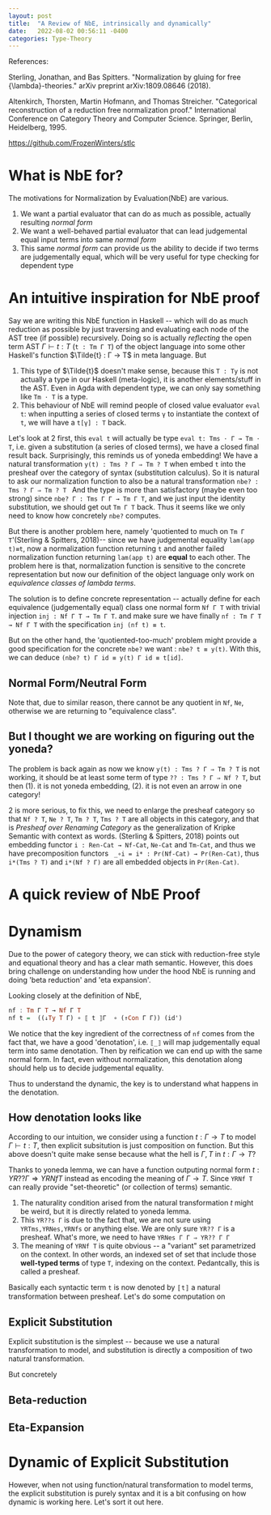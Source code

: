 ```yaml
---
layout: post
title:  "A Review of NbE, intrinsically and dynamically"
date:   2022-08-02 00:56:11 -0400
categories: Type-Theory
---
```

References:

Sterling, Jonathan, and Bas Spitters. "Normalization by gluing for free {\lambda}-theories." arXiv preprint arXiv:1809.08646 (2018).

Altenkirch, Thorsten, Martin Hofmann, and Thomas Streicher. "Categorical reconstruction of a reduction free normalization proof." International Conference on Category Theory and Computer Science. Springer, Berlin, Heidelberg, 1995.

https://github.com/FrozenWinters/stlc

# What is NbE for?

The motivations for Normalization by Evaluation(NbE) are various. 
1. We want a partial evaluator that can do as much as possible, actually resulting *normal form*
2. We want a well-behaved partial evaluator that can lead judgemental equal input terms into same *normal form*
3. This same *normal form* can provide us the ability to decide if two terms are judgementally equal, which will be very useful for type checking for dependent type



# An intuitive inspiration for NbE proof
<!-- Copy and paste the intuition from our draft -->


Say we are writing this NbE function in Haskell -- which will do as much reduction as possible by just traversing and evaluating each node of the AST tree (if possible) recursively. Doing so is actually *reflecting* the open term AST $Γ ⊢ t : T$ (`t : Tm Γ T`) of the object language into some other Haskell's function $\Tilde{t} : Γ → T$ in meta language. But
1. This type of $\Tilde{t}$ doesn't make sense, because this `T : Ty` is not actually a type in our Haskell (meta-logic), it is another elements/stuff in the AST. Even in Agda with dependent type, we can only say something like `Tm ⋅ T` is a type.
2. This behaviour of NbE will remind people of closed value evaluator `eval t`: when inputting a series of closed terms `γ` to instantiate the context of `t`, we will have a `t[γ] : T` back.

Let's look at 2 first, this `eval t` will actually be type `eval t: Tms ⋅ Γ → Tm ⋅ T`, i.e. given a substitution (a series of closed terms), we have a closed final result back. Surprisingly, this reminds us of yoneda embedding! We have a natural transformation `y(t) : Tms ? Γ ⇒ Tm ? T` when embed `t` into the presheaf over the category of syntax (substitution calculus). So it is natural to ask our normalization function to also be a natural transformation `nbe? : Tms ? Γ ⇒ Tm ? T `
And the type is more than satisfactory (maybe even too strong) since `nbe? Γ : Tms Γ Γ → Tm Γ T`, and we just input the identity substitution, we should get out `Tm Γ T` back. Thus it seems like we only need to know how concretely `nbe?` computes.

But there is another problem here, namely 'quotiented to much on `Tm Γ T`'(Sterling & Spitters, 2018)-- since we have judgemental equality `lam(app t)≡t`, now a normalization function returning `t` and another failed normalization function returning `lam(app t)` are **equal** to each other. The problem here is that, normalization function is sensitive to the concrete representation but now our definition of the object language only work on *equivalence classes of lambda terms*. 

The solution is to define concrete representation -- actually define for each equivalence (judgementally equal) class one normal form `Nf Γ T` with trivial injection `inj : Nf Γ T → Tm Γ T`. and make sure we have finally `nf : Tm Γ T → Nf Γ T` with the specification `inj (nf t) ≡ t`. 

But on the other hand, the 'quotiented-too-much' problem might provide a good specification for the concrete `nbe?` we want : `nbe? t ≡ y(t)`. With this, we can deduce `(nbe? t) Γ id ≡ y(t) Γ id ≡ t[id]`. 

## Normal Form/Neutral Form

Note that, due to similar reason, there cannot be any quotient in `Nf`, `Ne`, otherwise we are returning to "equivalence class".

## But I thought we are working on figuring out the yoneda?
The problem is back again as now we know `y(t) : Tms ? Γ ⇒ Tm ? T` is not working, it should be at least some term of type `?? : Tms ? Γ ⇒ Nf ? T`, but then (1). it is not yoneda embedding, (2). it is not even an arrow in one category!

2 is more serious, to fix this, we need to enlarge the presheaf category so that `Nf ? T`, `Ne ? T`, `Tm ? T`, `Tms ? T` are all objects in this category, and that is *Presheaf over Renaming Category* as the generalization of Kripke Semantic with context as words. (Sterling & Spitters, 2018) points out embedding functor `i : Ren-Cat → Nf-Cat`, `Ne-Cat` and `Tm-Cat`, and thus we have precomposition functors ` _∘i = i* : Pr(Nf-Cat) → Pr(Ren-Cat)`, thus `i*(Tms ? T)` and `i*(Nf ? Γ)` are all embedded objects in `Pr(Ren-Cat)`. 




# A quick review of NbE Proof


# Dynamism
Due to the power of category theory, we can stick with reduction-free style and equational theory and has a clear math semantic. However, this does bring challenge on understanding how under the hood NbE is running and doing 'beta reduction' and 'eta expansion'.


Looking closely at the definition of NbE, 
```Haskell
nf : Tm Γ T → Nf Γ T
nf t =  ((↓Ty T Γ) ∘ ⟦ t ⟧Γ  ∘ (↑Con Γ Γ)) (id')
```
We notice that the key ingredient of the correctness of `nf` comes from the fact that, we have a good 'denotation', i.e.  `⟦_⟧` will map judgementally equal term into same denotation. Then by reification we can end up with the same normal form. In fact, even without normalization, this denotation along should help us to decide judgemental equality. 

Thus to understand the dynamic, the key is to understand what happens in the denotation.

## How denotation looks like

According to our intuition, we consider using a function $t : Γ → T$ to model $Γ ⊢ t : T$, then explicit subsitution is just composition on function. But this above doesn't quite make sense because what the hell is $Γ, T$ in  $t : Γ → T$? 

Thanks to yoneda lemma,  we can have a function outputing normal form $t : YR?? Γ ⇒ YRNf T$ instead as encoding the meaning of $Γ → T$. Since `YRNf T` can really provide "set-theoretic" (or collection of terms) semantic.
<!-- here it might not be YRNf at all? We are only sure it is a presheaf, but why it is `YRNf T` ? Maybe it is `YR?? T`? -->

1. The naturality condition arised from the natural transformation $t$ might be weird, but it is directly related to yoneda lemma.
2. This `YR??s Γ` is due to the fact that, we are not sure using `YRTms,YRNes,YRNfs` or anything else. We are only sure `YR?? Γ` is a presheaf. What's more, we need to have `YRNes Γ Γ ⇒ YR?? Γ Γ` 
3. The meaning of `YRNf T` is quite obvious -- a "variant" set parametrized on the context. In other words, an indexed set of set that include those **well-typed terms** of type `T`, indexing on the context. Pedantcally, this is called a presheaf.

Basically each syntactic term `t` is now denoted by `〚t〛` a natural transformation between presheaf. Let's do some computation on 


## Explicit Substitution

Explicit substitution is the simplest -- because we use a natural transformation to model, and substitution is directly a composition of two natural transformation. 

But concretely



## Beta-reduction

## Eta-Expansion

# Dynamic of Explicit Substitution
However, when not using function/natural transformation to model terms, the explicit substitution is purely syntax and it is a bit confusing on how dynamic is working here. Let's sort it out here.